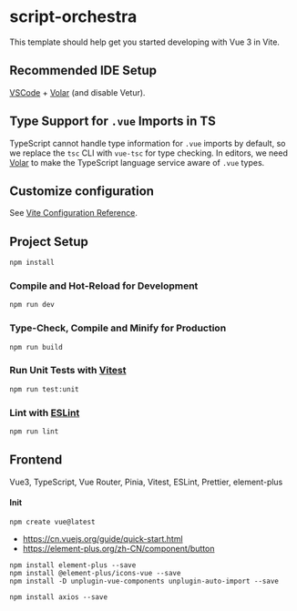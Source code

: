 # script-orchestra

This template should help get you started developing with Vue 3 in Vite.

## Recommended IDE Setup

[VSCode](https://code.visualstudio.com/) + [Volar](https://marketplace.visualstudio.com/items?itemName=Vue.volar) (and disable Vetur).

## Type Support for `.vue` Imports in TS

TypeScript cannot handle type information for `.vue` imports by default, so we replace the `tsc` CLI with `vue-tsc` for type checking. In editors, we need [Volar](https://marketplace.visualstudio.com/items?itemName=Vue.volar) to make the TypeScript language service aware of `.vue` types.

## Customize configuration

See [Vite Configuration Reference](https://vite.dev/config/).

## Project Setup

```sh
npm install
```

### Compile and Hot-Reload for Development

```sh
npm run dev
```

### Type-Check, Compile and Minify for Production

```sh
npm run build
```

### Run Unit Tests with [Vitest](https://vitest.dev/)

```sh
npm run test:unit
```

### Lint with [ESLint](https://eslint.org/)

```sh
npm run lint
```


## Frontend
Vue3, TypeScript, Vue Router, Pinia, Vitest, ESLint, Prettier, element-plus

#### Init
`npm create vue@latest`


* https://cn.vuejs.org/guide/quick-start.html
* https://element-plus.org/zh-CN/component/button


```
npm install element-plus --save
npm install @element-plus/icons-vue --save
npm install -D unplugin-vue-components unplugin-auto-import --save
```

```
npm install axios --save
```